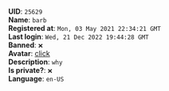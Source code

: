 **UID**: `25629`  
**Name**: `barb`  
**Registered at**: `Mon, 03 May 2021 22:34:21 GMT`  
**Last login**: `Wed, 21 Dec 2022 19:44:28 GMT`  
**Banned**: `❌`  
**Avatar**: [click](/avatars/0df52fb9-312d-4232-b655-10a4bddf79ef.gif)  
**Description**: ```why```  
**Is private?**: `❌`  
**Language**: `en-US`